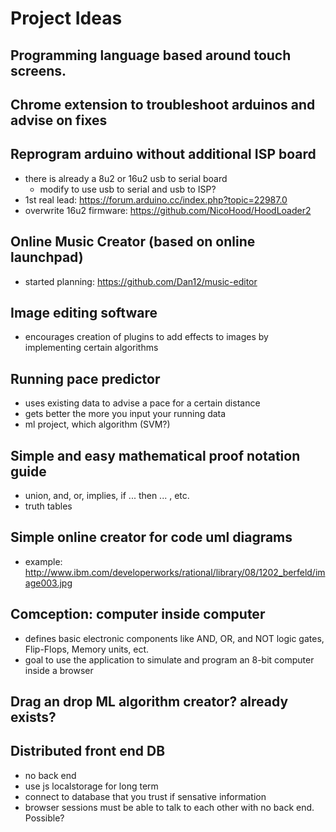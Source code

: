 # Project Ideas

## Programming language based around touch screens.

## Chrome extension to troubleshoot arduinos and advise on fixes

## Reprogram arduino without additional ISP board
- there is already a 8u2 or 16u2 usb to serial board
  - modify to use usb to serial and usb to ISP?
- 1st real lead: https://forum.arduino.cc/index.php?topic=22987.0
- overwrite 16u2 firmware: https://github.com/NicoHood/HoodLoader2

## Online Music Creator (based on online launchpad)
- started planning: https://github.com/Dan12/music-editor

## Image editing software
- encourages creation of plugins to add effects to images by implementing certain algorithms

## Running pace predictor
- uses existing data to advise a pace for a certain distance
- gets better the more you input your running data
- ml project, which algorithm (SVM?)

## Simple and easy mathematical proof notation guide
- union, and, or, implies, if ... then ... , etc.
- truth tables

## Simple online creator for code uml diagrams
- example: http://www.ibm.com/developerworks/rational/library/08/1202_berfeld/image003.jpg

## Comception: computer inside computer
- defines basic electronic components like AND, OR, and NOT logic gates, Flip-Flops, Memory units, ect.
- goal to use the application to simulate and program an 8-bit computer inside a browser

## Drag an drop ML algorithm creator? already exists?

## Distributed front end DB
- no back end
- use js localstorage for long term
- connect to database that you trust if sensative information
- browser sessions must be able to talk to each other with no back end. Possible?
